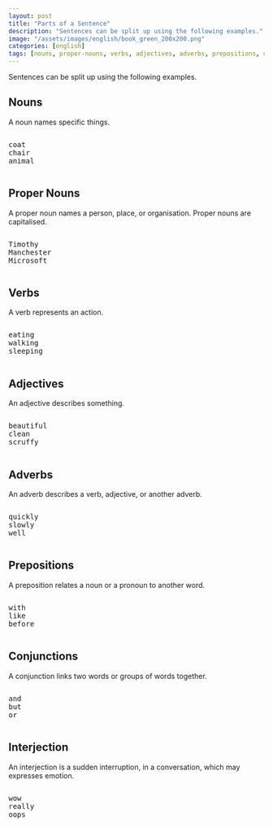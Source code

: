```yaml
---
layout: post
title: "Parts of a Sentence"
description: "Sentences can be split up using the following examples."
image: "/assets/images/english/book_green_200x200.png"
categories: [english]
tags: [nouns, proper-nouns, verbs, adjectives, adverbs, prepositions, conjunctions, interjection]
---
```

Sentences can be split up using the following examples.

## Nouns

A noun names specific things.

<style>pre { width: 500px; display: inline-block; }</style>

<pre>
coat
chair
animal
</pre>

## Proper Nouns

A proper noun names a person, place, or organisation. Proper nouns are capitalised.

<pre style="display: inline-block;">
Timothy
Manchester
Microsoft
</pre>

## Verbs

A verb represents an action.

<pre style="display: inline-block;">
eating
walking
sleeping
</pre>

## Adjectives

An adjective describes something.

<pre style="display: inline-block;">
beautiful
clean
scruffy
</pre>

## Adverbs

An adverb describes a verb, adjective, or another adverb.

<pre style="display: inline-block;">
quickly
slowly
well
</pre>

## Prepositions

A preposition relates a noun or a pronoun to another word.

<pre style="display: inline-block;">
with
like
before
</pre>

## Conjunctions

A conjunction links two words or groups of words together.

<pre style="display: inline-block;">
and
but
or
</pre>

## Interjection

An interjection is a sudden interruption, in a conversation, which may expresses emotion.

<pre style="display: inline-block;">
wow
really
oops
</pre>